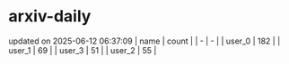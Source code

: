 # arxiv-daily
updated on 2025-06-12 06:37:09
| name | count |
| - | - |
| user_0 | 182 |
| user_1 | 69 |
| user_3 | 51 |
| user_2 | 55 |
